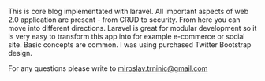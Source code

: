 This is core blog implementated with laravel. All important aspects of web 2.0 application are present - from CRUD to security. From here you can move into different directions. Laravel is great for modular development so it is very easy to transform this app into for example e-commerce or social site. Basic concepts are common. I was using purchased Twitter Bootstrap design.

For any questions please write to miroslav.trninic@gmail.com

